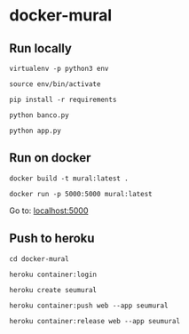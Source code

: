 # docker-mural

## Run locally

`virtualenv -p python3 env`

`source env/bin/activate`

`pip install -r requirements`

`python banco.py`

`python app.py`

## Run on docker

`docker build -t mural:latest .`

`docker run -p 5000:5000 mural:latest`

Go to: [localhost:5000](localhost:5000)

## Push to heroku

`cd docker-mural`

`heroku container:login`

`heroku create seumural`

`heroku container:push web --app seumural`

`heroku container:release web --app seumural`
